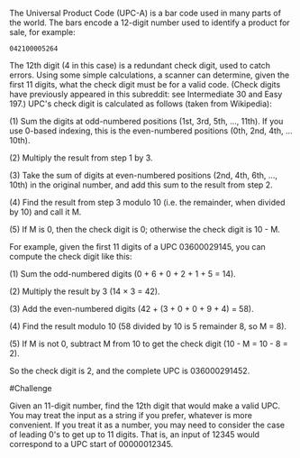 The Universal Product Code (UPC-A) is a bar code used in many parts of the world. The bars encode a 12-digit number used to identify a product for sale, for example:

```
042100005264
```

The 12th digit (4 in this case) is a redundant check digit, used to catch errors. Using some simple calculations, a scanner can determine, given the first 11 digits, what the check digit must be for a valid code. (Check digits have previously appeared in this subreddit: see Intermediate 30 and Easy 197.) UPC's check digit is calculated as follows (taken from Wikipedia):

(1)    Sum the digits at odd-numbered positions (1st, 3rd, 5th, ..., 11th). If you use 0-based indexing, this is the even-numbered positions (0th, 2nd, 4th, ... 10th).

(2)    Multiply the result from step 1 by 3.

(3)    Take the sum of digits at even-numbered positions (2nd, 4th, 6th, ..., 10th) in the original number, and add this sum to the result from step 2.

(4)    Find the result from step 3 modulo 10 (i.e. the remainder, when divided by 10) and call it M.

(5)    If M is 0, then the check digit is 0; otherwise the check digit is 10 - M.

For example, given the first 11 digits of a UPC 03600029145, you can compute the check digit like this:

(1)    Sum the odd-numbered digits (0 + 6 + 0 + 2 + 1 + 5 = 14).

(2)    Multiply the result by 3 (14 × 3 = 42).

(3)    Add the even-numbered digits (42 + (3 + 0 + 0 + 9 + 4) = 58).

(4)    Find the result modulo 10 (58 divided by 10 is 5 remainder 8, so M = 8).

(5)    If M is not 0, subtract M from 10 to get the check digit (10 - M = 10 - 8 = 2).

So the check digit is 2, and the complete UPC is 036000291452.

#Challenge

Given an 11-digit number, find the 12th digit that would make a valid UPC. You may treat the input as a string if you prefer, whatever is more convenient. If you treat it as a number, you may need to consider the case of leading 0's to get up to 11 digits. That is, an input of 12345 would correspond to a UPC start of 00000012345.

